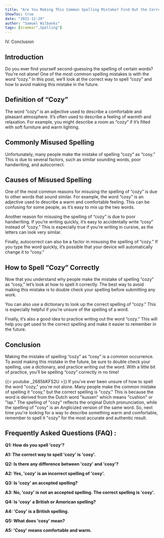 ```yaml
---
title: "Are You Making This Common Spelling Mistake? Find Out the Correct Way to Spell 'Cozy' Now!"
ShowToc: true 
date: "2022-12-29"
author: "Samuel Wilbanks" 
tags: [Grammar",Spelling"]
---
```

IV. Conclusion 

## Introduction

Do you ever find yourself second-guessing the spelling of certain words? You’re not alone! One of the most common spelling mistakes is with the word “cozy.” In this post, we’ll look at the correct way to spell “cozy” and how to avoid making this mistake in the future.

## Definition of “Cozy”

The word “cozy” is an adjective used to describe a comfortable and pleasant atmosphere. It’s often used to describe a feeling of warmth and relaxation. For example, you might describe a room as “cozy” if it’s filled with soft furniture and warm lighting.

## Commonly Misused Spelling

Unfortunately, many people make the mistake of spelling “cozy” as “cosy.” This is due to several factors, such as similar sounding words, poor handwriting, and autocorrect.

## Causes of Misused Spelling

One of the most common reasons for misusing the spelling of “cozy” is due to other words that sound similar. For example, the word “cosy” is an adjective used to describe a warm and comfortable feeling. This can be confusing for some people, as it’s easy to mix up the two words.

Another reason for misusing the spelling of “cozy” is due to poor handwriting. If you’re writing quickly, it’s easy to accidentally write “cosy” instead of “cozy.” This is especially true if you’re writing in cursive, as the letters can look very similar.

Finally, autocorrect can also be a factor in misusing the spelling of “cozy.” If you type the word quickly, it’s possible that your device will automatically change it to “cosy.”

## How to Spell “Cozy” Correctly

Now that you understand why people make the mistake of spelling “cozy” as “cosy,” let’s look at how to spell it correctly. The best way to avoid making this mistake is to double check your spelling before submitting any work.

You can also use a dictionary to look up the correct spelling of “cozy.” This is especially helpful if you’re unsure of the spelling of a word.

Finally, it’s also a good idea to practice writing out the word “cozy.” This will help you get used to the correct spelling and make it easier to remember in the future.

## Conclusion

Making the mistake of spelling “cozy” as “cosy” is a common occurrence. To avoid making this mistake in the future, be sure to double check your spelling, use a dictionary, and practice writing out the word. With a little bit of practice, you’ll be spelling “cozy” correctly in no time!

{{< youtube _2685bKFS2U >}} 
If you've ever been unsure of how to spell the word "cozy," you're not alone. Many people make the common mistake of spelling it "cosy," but the correct spelling is "cozy." This is because the word is derived from the Dutch word "kussen" which means "cushion" or "lap." The spelling of "cozy" reflects the original Dutch pronunciation, while the spelling of "cosy" is an Anglicized version of the same word. So, next time you're looking for a way to describe something warm and comfortable, remember to spell it "cozy" for the most accurate and authentic result.

## Frequently Asked Questions (FAQ) :
**Q1: How do you spell 'cozy'?**

**A1: The correct way to spell 'cozy' is 'cosy'.**

**Q2: Is there any difference between 'cozy' and 'cosy'?**

**A2: Yes, 'cozy' is an incorrect spelling of 'cosy'.**

**Q3: Is 'cozy' an accepted spelling?**

**A3: No, 'cozy' is not an accepted spelling. The correct spelling is 'cosy'.**

**Q4: Is 'cosy' a British or American spelling?**

**A4: 'Cosy' is a British spelling.**

**Q5: What does 'cosy' mean?**

**A5: 'Cosy' means comfortable and warm.**





